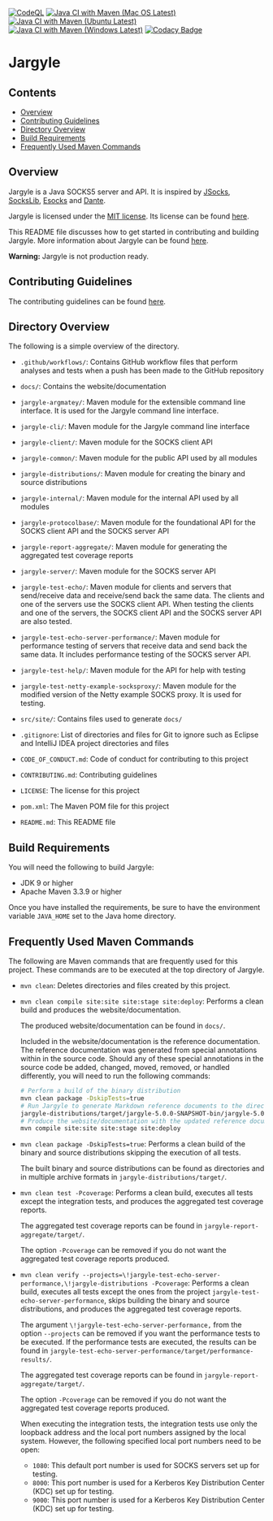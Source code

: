 [![CodeQL](https://github.com/jh3nd3rs0n/jargyle/actions/workflows/codeql-analysis.yml/badge.svg)](https://github.com/jh3nd3rs0n/jargyle/actions/workflows/codeql-analysis.yml) [![Java CI with Maven (Mac OS Latest)](https://github.com/jh3nd3rs0n/jargyle/actions/workflows/maven_macos_latest.yml/badge.svg)](https://github.com/jh3nd3rs0n/jargyle/actions/workflows/maven_macos_latest.yml) [![Java CI with Maven (Ubuntu Latest)](https://github.com/jh3nd3rs0n/jargyle/actions/workflows/maven_ubuntu_latest.yml/badge.svg)](https://github.com/jh3nd3rs0n/jargyle/actions/workflows/maven_ubuntu_latest.yml) [![Java CI with Maven (Windows Latest)](https://github.com/jh3nd3rs0n/jargyle/actions/workflows/maven_windows_latest.yml/badge.svg)](https://github.com/jh3nd3rs0n/jargyle/actions/workflows/maven_windows_latest.yml) [![Codacy Badge](https://app.codacy.com/project/badge/Grade/581706f82bf945df84bc397da4cecee5)](https://www.codacy.com/gh/jh3nd3rs0n/jargyle/dashboard?utm_source=github.com&amp;utm_medium=referral&amp;utm_content=jh3nd3rs0n/jargyle&amp;utm_campaign=Badge_Grade)

# Jargyle

## Contents

-   [Overview](#overview)
-   [Contributing Guidelines](#contributing-guidelines) 
-   [Directory Overview](#directory-overview) 
-   [Build Requirements](#build-requirements)
-   [Frequently Used Maven Commands](#frequently-used-maven-commands)

## Overview

Jargyle is a Java SOCKS5 server and API. It is inspired by
[JSocks](https://jsocks.sourceforge.net/),
[SocksLib](https://github.com/fengyouchao/sockslib),
[Esocks](https://github.com/fengyouchao/esocks) and
[Dante](https://www.inet.no/dante/index.html).

Jargyle is licensed under the
[MIT license](https://opensource.org/licenses/MIT).
Its license can be found [here](LICENSE).

This README file discusses how to get started in contributing and building 
Jargyle. More information about Jargyle can be found 
[here](https://jh3nd3rs0n.github.io/jargyle).

**Warning:** Jargyle is not production ready.

## Contributing Guidelines

The contributing guidelines can be found [here](CONTRIBUTING.md).

## Directory Overview

The following is a simple overview of the directory.

-   `.github/workflows/`: Contains GitHub workflow files that perform analyses 
    and tests when a push has been made to the GitHub repository

-   `docs/`: Contains the website/documentation

-   `jargyle-argmatey/`: Maven module for the extensible command line 
    interface. It is used for the Jargyle command line interface.

-   `jargyle-cli/`: Maven module for the Jargyle command line interface

-   `jargyle-client/`: Maven module for the SOCKS client API

-   `jargyle-common/`: Maven module for the public API used by all modules

-   `jargyle-distributions/`: Maven module for creating the binary and source 
    distributions

-   `jargyle-internal/`: Maven module for the internal API used by all modules

-   `jargyle-protocolbase/`: Maven module for the foundational API for the 
    SOCKS client API and the SOCKS server API

-   `jargyle-report-aggregate/`: Maven module for generating the aggregated
    test coverage reports

-   `jargyle-server/`: Maven module for the SOCKS server API

-   `jargyle-test-echo/`: Maven module for clients and servers that 
    send/receive data and receive/send back the same data. The clients and one 
    of the servers use the SOCKS client API. When testing the clients and one 
    of the servers, the SOCKS client API and the SOCKS server API are also 
    tested.

-   `jargyle-test-echo-server-performance/`: Maven module for performance 
    testing of servers that receive data and send back the same data. It 
    includes performance testing of the SOCKS server API.

-   `jargyle-test-help/`: Maven module for the API for help with testing

-   `jargyle-test-netty-example-socksproxy/`: Maven module for the modified 
    version of the Netty example SOCKS proxy. It is used for testing.

-   `src/site/`: Contains files used to generate `docs/`

-   `.gitignore`: List of directories and files for Git to ignore such as
    Eclipse and IntelliJ IDEA project directories and files

-   `CODE_OF_CONDUCT.md`: Code of conduct for contributing to this project

-   `CONTRIBUTING.md`: Contributing guidelines

-   `LICENSE`: The license for this project

-   `pom.xml`: The Maven POM file for this project

-   `README.md`: This README file

## Build Requirements

You will need the following to build Jargyle:

-   JDK 9 or higher
-   Apache Maven 3.3.9 or higher

Once you have installed the requirements, be sure to have the environment 
variable `JAVA_HOME` set to the Java home directory.

## Frequently Used Maven Commands

The following are Maven commands that are frequently used for this project.
These commands are to be executed at the top directory of Jargyle.

-   `mvn clean`: Deletes directories and files created by this project.

-   `mvn clean compile site:site site:stage site:deploy`: Performs a clean 
    build and produces the website/documentation. 
    
    The produced website/documentation can be found in `docs/`. 
    
    Included in the website/documentation is the reference documentation. The 
    reference documentation was generated from special annotations within in 
    the source code. Should any of these special annotations in the source 
    code be added, changed, moved, removed, or handled differently, you will 
    need to run the following commands:
    
    ```bash
    # Perform a build of the binary distribution
    mvn clean package -DskipTests=true
    # Run Jargyle to generate Markdown reference documents to the directory of Markdown reference documentation 
    jargyle-distributions/target/jargyle-5.0.0-SNAPSHOT-bin/jargyle-5.0.0-SNAPSHOT/bin/jargyle generate-reference-docs -d src/site/markdown/reference/
    # Produce the website/documentation with the updated reference documentation
    mvn compile site:site site:stage site:deploy
    ```
    
-   `mvn clean package -DskipTests=true`: Performs a clean build of the binary 
    and source distributions skipping the execution of all tests. 
    
    The built binary and source distributions can be found as directories and 
    in multiple archive formats in `jargyle-distributions/target/`.
    
-   `mvn clean test -Pcoverage`: Performs a clean build, executes all tests 
    except the integration tests, and produces the aggregated test coverage 
    reports.
    
    The aggregated test coverage reports can be found in
    `jargyle-report-aggregate/target/`.
    
    The option `-Pcoverage` can be removed if you do not want the aggregated 
    test coverage reports produced.
    
-   `mvn clean verify --projects=\!jargyle-test-echo-server-performance,\!jargyle-distributions -Pcoverage`: 
    Performs a clean build, executes all tests except the ones from the 
    project `jargyle-test-echo-server-performance`, skips building the binary 
    and source distributions, and produces the aggregated test coverage 
    reports.
    
    The argument `\!jargyle-test-echo-server-performance,` from the option 
    `--projects` can be removed if you want the performance tests to be 
    executed. If the performance tests are executed, the results can be found 
    in `jargyle-test-echo-server-performance/target/performance-results/`.
    
    The aggregated test coverage reports can be found in 
    `jargyle-report-aggregate/target/`. 
    
    The option `-Pcoverage` can be removed if you do not want the aggregated 
    test coverage reports produced.
    
    When executing the integration tests, the integration tests use only the 
    loopback address and the local port numbers assigned by the local system. 
    However, the following specified local port numbers need to be open:
    
    -   `1080`: This default port number is used for SOCKS servers set up for 
        testing.
    -   `8000`: This port number is used for a Kerberos Key Distribution Center
        (KDC) set up for testing.
    -   `9000`: This port number is used for a Kerberos Key Distribution Center
        (KDC) set up for testing. 
    